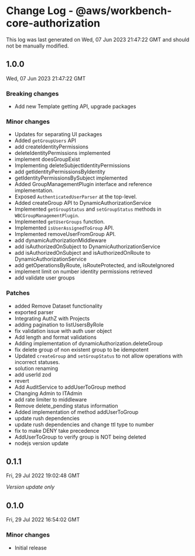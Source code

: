 # Change Log - @aws/workbench-core-authorization

This log was last generated on Wed, 07 Jun 2023 21:47:22 GMT and should not be manually modified.

## 1.0.0
Wed, 07 Jun 2023 21:47:22 GMT

### Breaking changes

- Add new Template getting API, upgrade packages

### Minor changes

- Updates for separating UI packages
- Added `getGroupUsers` API
- add createIdentityPermissions
- deleteIdentityPermissions implemented
- implement doesGroupExist
- Implementing deleteSubjectIdentityPermissions
- add getIdentityPermissionsByIdentity
- getIdentityPermissionsBySubject implemented
- Added GroupManagementPlugin interface and reference implementation.
- Exposed `AuthenticatedUserParser` at the top-level.
- Added createGroup API to DynamicAuthorizationService
- Implemented `getGroupStatus` and `setGroupStatus` methods in `WBCGroupManagementPlugin`.
- Implemented `getUserGroups` function.
- Implemented `isUserAssignedToGroup` API.
- Implemented removeUserFromGroup API.
- add dynamicAuthorizationMiddleware
- add isAuthorizedOnSubject to DynamicAuthorizationService
- add isAuthorizedOnSubject and isAuthorizedOnRoute to DynamicAuthorizationService
- add getOperationsByRoute, isRouteProtected, and isRouteIgnored
- implement limit on number identity permissions retrieved
- add validate user groups

### Patches

- added Remove Dataset functionality
- exported parser
- Integrating AuthZ with Projects
- adding pagination to listUsersByRole
- fix validation issue with auth user object
- Add length and format validations
- Adding implementation of dynamicAuthorization.deleteGroup
- fix delete group of non existent group to be idempotent
- Updated `createGroup` and `setGroupStatus` to not allow operations with incorrect statuses.
- solution renaming
- add userId zod
- revert
- Add AuditService to addUserToGroup method
- Changing Admin to ITAdmin
- add rate limiter to middleware
- Remove delete_pending status information
- Added implementation of method addUserToGroup
- update rush dependencies
- update rush dependencies and change ttl type to number
- fix to make DENY take precedence
- AddUserToGroup to verify group is NOT being deleted
- nodejs version update

## 0.1.1
Fri, 29 Jul 2022 19:02:48 GMT

_Version update only_

## 0.1.0
Fri, 29 Jul 2022 16:54:02 GMT

### Minor changes

- Initial release

